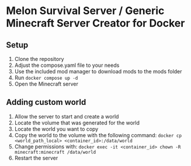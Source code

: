 # Melon Survival Server / Generic Minecraft Server Creator for Docker

## Setup

1. Clone the repository
2. Adjust the compose.yaml file to your needs
3. Use the included mod manager to download mods to the mods folder
4. Run `docker compose up -d`
5. Open the Minecraft server

## Adding custom world

1. Allow the server to start and create a world
2. Locate the volume that was generated for the world
3. Locate the world you want to copy
4. Copy the world to the volume with the following command: `docker cp <world_path_local> <container_id>:/data/world`
5. Change permissions with: `docker exec -it <container_id> chown -R minecraft:minecraft /data/world`
6. Restart the server
